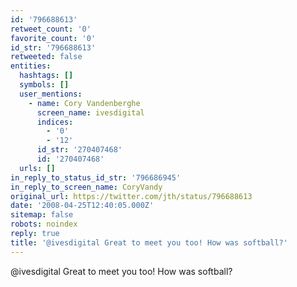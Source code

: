 ```yaml
---
id: '796688613'
retweet_count: '0'
favorite_count: '0'
id_str: '796688613'
retweeted: false
entities:
  hashtags: []
  symbols: []
  user_mentions:
    - name: Cory Vandenberghe
      screen_name: ivesdigital
      indices:
        - '0'
        - '12'
      id_str: '270407468'
      id: '270407468'
  urls: []
in_reply_to_status_id_str: '796686945'
in_reply_to_screen_name: CoryVandy
original_url: https://twitter.com/jth/status/796688613
date: '2008-04-25T12:40:05.000Z'
sitemap: false
robots: noindex
reply: true
title: '@ivesdigital Great to meet you too! How was softball?'
---
```


@ivesdigital Great to meet you too! How was softball?